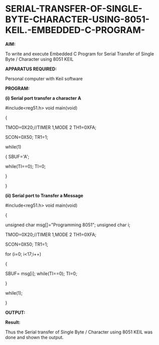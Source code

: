# SERIAL-TRANSFER-OF-SINGLE-BYTE-CHARACTER-USING-8051-KEIL.-EMBEDDED-C-PROGRAM-

**AIM:** 

To write and execute Embedded C Program for Serial Transfer of Single Byte / Character using 8051 KEIL

**APPARATUS REQUIRED:**

Personal computer with Keil software

**PROGRAM:**

**(i)	Serial port transfer a character A**

#include<reg51.h> void main(void)

{

TMOD=0X20;//TIMER 1,MODE 2 TH1=0XFA;

SCON=0X50; TR1=1;

while(1)

{ SBUF='A';

while(TI==0); TI=0;

}

}

**(ii)	Serial port to Transfer a Message**

#include<reg51.h> void main(void)

{

unsigned char msg[]="Programming 8051"; unsigned char i;

TMOD=0X20;//TIMER 1,MODE 2 TH1=0XFA;

SCON=0X50; TR1=1;

for (i=0; i<17;i++)

{

SBUF= msg[i]; while(TI==0); TI=0;

}

while(1);

}

 
**OUTPUT:**




**Result:**

Thus the Serial transfer of Single Byte / Character using 8051 KEIL was done and shown the output.

